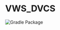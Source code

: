 # VWS_DVCS
![Gradle Package](https://github.com/Robmmm/VWS_DVCS/workflows/Gradle%20Package/badge.svg?branch=Robmmm-patch-1&event=status)
